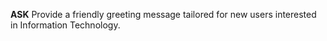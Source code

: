 __ASK__
Provide a friendly greeting message tailored for new users interested in Information Technology.